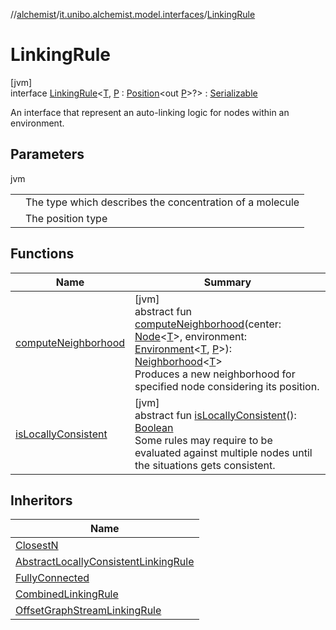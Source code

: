 //[alchemist](../../../index.md)/[it.unibo.alchemist.model.interfaces](../index.md)/[LinkingRule](index.md)

# LinkingRule

[jvm]\
interface [LinkingRule](index.md)<[T](index.md), [P](index.md) : [Position](../-position/index.md)<out [P](../../it.unibo.alchemist.core.interfaces/-simulation/index.md)>?> : [Serializable](https://docs.oracle.com/javase/8/docs/api/java/io/Serializable.html)

An interface that represent an auto-linking logic for nodes within an environment.

## Parameters

jvm

| | |
|---|---|
| <T> | The type which describes the concentration of a molecule |
| <P> | The position type |

## Functions

| Name | Summary |
|---|---|
| [computeNeighborhood](compute-neighborhood.md) | [jvm]<br>abstract fun [computeNeighborhood](compute-neighborhood.md)(center: [Node](../-node/index.md)<[T](../-node/index.md)>, environment: [Environment](../-environment/index.md)<[T](../-node/index.md), [P](../../it.unibo.alchemist.core.interfaces/-simulation/index.md)>): [Neighborhood](../-neighborhood/index.md)<[T](../-node/index.md)><br>Produces a new neighborhood for specified node considering its position. |
| [isLocallyConsistent](is-locally-consistent.md) | [jvm]<br>abstract fun [isLocallyConsistent](is-locally-consistent.md)(): [Boolean](https://kotlinlang.org/api/latest/jvm/stdlib/kotlin/-boolean/index.html)<br>Some rules may require to be evaluated against multiple nodes until the situations gets consistent. |

## Inheritors

| Name |
|---|
| [ClosestN](../../it.unibo.alchemist.model.implementations.linkingrules/-closest-n/index.md) |
| [AbstractLocallyConsistentLinkingRule](../../it.unibo.alchemist.model.implementations.linkingrules/-abstract-locally-consistent-linking-rule/index.md) |
| [FullyConnected](../../it.unibo.alchemist.model.implementations.linkingrules/-fully-connected/index.md) |
| [CombinedLinkingRule](../../it.unibo.alchemist.model.implementations.linkingrules/-combined-linking-rule/index.md) |
| [OffsetGraphStreamLinkingRule](../../it.unibo.alchemist.model.implementations.linkingrules/-offset-graph-stream-linking-rule/index.md) |
